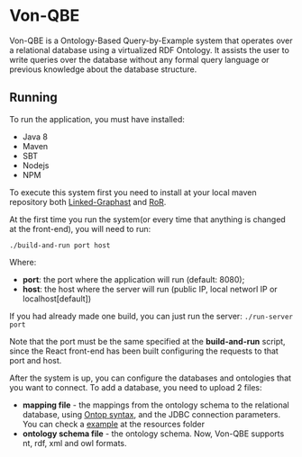 # Von-QBE

Von-QBE is a Ontology-Based Query-by-Example system that operates over a relational database using a virtualized RDF Ontology. It assists the user to write queries over the database without any formal query language or previous knowledge about the database structure.

## Running

To run the application, you must have installed:

* Java 8
* Maven
* SBT
* Nodejs
* NPM

To execute this system first you need to install at your local maven repository both [Linked-Graphast](https://github.com/InsightLab/linked-graphast) and [RoR](https://github.com/InsightLab/rdf-over-rdbms).

At the first time you run the system(or every time that anything is changed at the front-end), you will need to run:

`./build-and-run port host`

Where:

* **port**: the port where the application will run (default: 8080);
* **host**: the host where the server will run (public IP, local networl IP or localhost[default])

If you had already made one build, you can just run the server:
`./run-server port`

Note that the port must be the same specified at the **build-and-run** script, since the React front-end has been built configuring the requests to that port and host.

After the system is up, you can configure the databases and ontologies that you want to connect. To add a database, you need to upload 2 files:

* **mapping file** - the mappings from the ontology schema to the relational database, using [Ontop syntax](https://github.com/ontop/ontop/wiki/ontopOBDAModel), and the JDBC connection parameters. You can check a [example](https://github.com/InsightLab/von-qbe/blob/develop/src/main/resources/mapping.odba) at the resources folder
* **ontology schema file** - the ontology schema. Now, Von-QBE supports nt, rdf, xml and owl formats.

